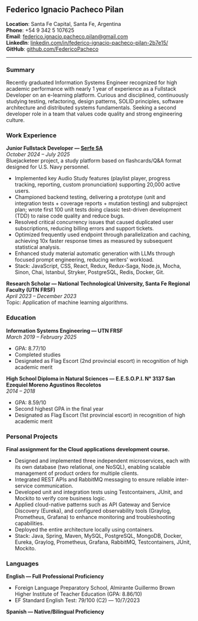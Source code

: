 ## Federico Ignacio Pacheco Pilan

**Location**: Santa Fe Capital, Santa Fe, Argentina  
**Phone**: +54 9 342 5 107625  
**Email**: [federico.ignacio.pacheco.pilan@gmail.com](mailto:federico.ignacio.pacheco.pilan@gmail.com)  
**LinkedIn**: [linkedin.com/in/federico-ignacio-pacheco-pilan-2b7e15/](https://linkedin.com/in/federico-ignacio-pacheco-pilan-2b7e15/)  
**GitHub**: [github.com/FedericoPacheco](https://github.com/FedericoPacheco)

---

### Summary 

Recently graduated Information Systems Engineer recognized for high academic performance with nearly 1 year of experience as a Fullstack Developer on an e-learning platform. Curious and disciplined, continuously studying testing, refactoring, design patterns, SOLID principles, software architecture and distributed systems fundamentals. Seeking a second developer role in a team that values code quality and strong engineering culture.

### Work Experience

**Junior Fullstack Developer — [Serfe SA](https://www.serfe.com/en)**  
*October 2024 – July 2025*  
Bluejacketeer project, a study platform based on flashcards/Q&A format designed for U.S. Navy personnel.  
 
 - Implemented key Audio Study features (playlist player, progress tracking, reporting, custom pronunciation) supporting 20,000 active users.
 - Championed backend testing, delivering a prototype (unit and integration tests + coverage reports + mutation testing) and subproject plan; wrote first 100 unit tests doing classic test-driven development (TDD) to raise code quality and reduce bugs.
 - Resolved critical concurrency issues that caused duplicated user subscriptions, reducing billing errors and support tickets.
 - Optimized frequently used endpoint through parallelization and caching, achieving 10x faster response times as measured by subsequent statistical analysis. 
 - Enhanced study material automatic generation with LLMs through focused prompt engineering, reducing writers' workload.
 - Stack: JavaScript, CSS, React, Redux, Redux-Saga, Node.js, Mocha, Sinon, Chai, Istanbul, Stryker, PostgreSQL, Redis, Docker, Git.

**Research Scholar — National Technological University, Santa Fe Regional Faculty (UTN FRSF)**  
*April 2023 – December 2023*  
Topic: Application of machine learning algorithms.   

### Education

**Information Systems Engineering — UTN FRSF**  
*March 2019 – February 2025*

 - GPA: 8.77/10  
 - Completed studies  
 - Designated as Flag Escort (2nd provincial escort) in recognition of high academic merit  

**High School Diploma in Natural Sciences — E.E.S.O.P.I. N° 3137 San Ezequiel Moreno Agustinos Recoletos**  
*2014 – 2018*  

 - GPA: 8.59/10  
 - Second highest GPA in the final year  
 - Designated as Flag Escort (1st provincial escort) in recognition of high academic merit  

### Personal Projects

**Final assignment for the Cloud applications development course.**

- Designed and implemented three independent microservices, each with its own database (two relational, one NoSQL), enabling scalable management of product orders for multiple clients.
- Integrated REST APIs and RabbitMQ messaging to ensure reliable inter-service communication.
- Developed unit and integration tests using Testcontainers, JUnit, and Mockito to verify core business logic.
- Applied cloud-native patterns such as API Gateway and Service Discovery (Eureka), and configured observability tools (Graylog, Prometheus, Grafana) to enhance monitoring and troubleshooting capabilities.
- Deployed the entire architecture locally using containers. 
- Stack: Java, Spring, Maven, MySQL, PostgreSQL, MongoDB, Docker, Eureka, Graylog, Prometheus, Grafana, RabbitMQ, Testcontainers, JUnit, Mockito.

### Languages

**English — Full Professional Proficiency**  

 - Foreign Language Preparatory School, Almirante Guillermo Brown Higher Institute of Teacher Education (GPA: 8.86/10)  
 - EF Standard English Test: 79/100 (C2) — 10/7/2023  

**Spanish — Native/Bilingual Proficiency**